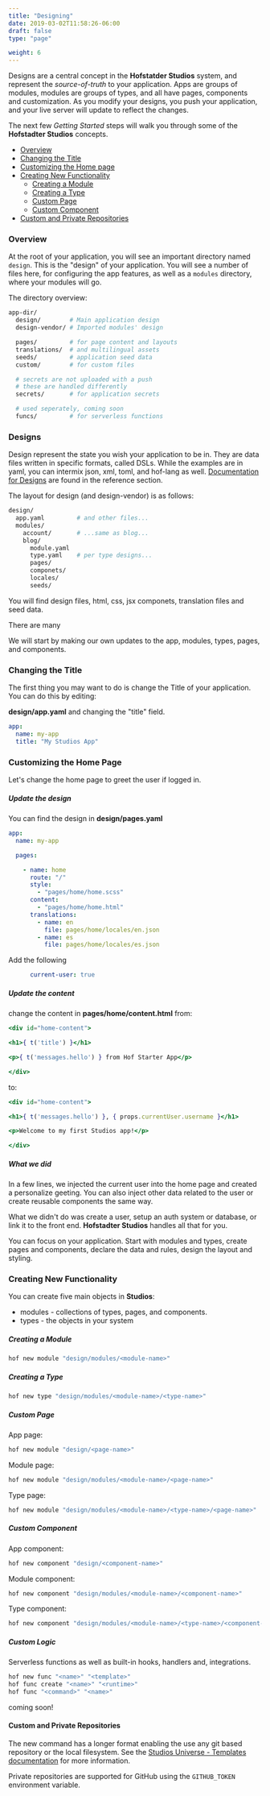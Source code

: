 ```yaml
---
title: "Designing"
date: 2019-03-02T11:58:26-06:00
draft: false
type: "page"

weight: 6
---
```


Designs are a central concept in the __Hofstatder Studios__ system,
and represent the _source-of-truth_ to your application.
Apps are groups of modules, modules are groups of types,
and all have pages, components and customization.
As you modify your designs, you push your application,
and your live server will update to reflect the changes.

The next few _Getting Started_ steps will walk you through
some of the __Hofstadter Studios__ concepts.

- [Overview](#overview)
- [Changing the Title](#changing-the-title)
- [Customizing the Home page](#customizing-the-home-page)
- [Creating New Functionality](#creating-new-functionaliity)
  - [Creating a Module](#creating-a-module)
  - [Creating a Type](#creating-a-type)
  - [Custom Page](#custom-page)
  - [Custom Component](#custom-component)
- [Custom and Private Repositories](#custom-and-private-repositories)

### Overview

At the root of your application,
you will see an important
directory named `design`.
This is the "design" of your application.
You will see a number of files here,
for configuring the app features,
as well as a `modules` directory,
where your modules will go.

The directory overview:

```sh
app-dir/
  design/        # Main application design
  design-vendor/ # Imported modules' design

  pages/         # for page content and layouts
  translations/  # and multilingual assets
  seeds/         # application seed data
  custom/        # for custom files

  # secrets are not uploaded with a push
  # these are handled differently
  secrets/       # for application secrets

  # used seperately, coming soon
  funcs/         # for serverless functions
```


### Designs

Design represent the state you wish your application to be in.
They are data files written in specific formats, called DSLs.
While the examples are in yaml, you can intermix json, xml, toml, and hof-lang as well.
[Documentation for Designs](/reference/designs) are found in the reference section.

The layout for design (and design-vendor) is as follows:

```sh
design/
  app.yaml         # and other files...
  modules/
    account/       # ...same as blog...
    blog/
      module.yaml
      type.yaml    # per type designs...
      pages/
      componets/
      locales/
      seeds/
```

You will find design files, html, css, jsx componets, translation files and seed data.

There are many 

We will start by making our own updates to the app, modules, types, pages, and components.

### Changing the Title

The first thing you may want to do is
change the Title of your application.
You can do this by editing:

__design/app.yaml__ and changing the "title" field.

```yaml
app:
  name: my-app
  title: "My Studios App"
```

### Customizing the Home Page

Let's change the home page to
greet the user if logged in.

##### Update the design

You can find the design in __design/pages.yaml__

```yaml
app:
  name: my-app

  pages:

    - name: home
      route: "/"
      style:
        - "pages/home/home.scss"
      content:
        - "pages/home/home.html"
      translations:
        - name: en
          file: pages/home/locales/en.json
        - name: es
          file: pages/home/locales/es.json
```
Add the following
```yaml
      current-user: true
```

##### Update the content

change the content in __pages/home/content.html__ from:

```jsx
<div id="home-content">

<h1>{ t('title') }</h1>

<p>{ t('messages.hello') } from Hof Starter App</p>

</div>
```

to:

```jsx
<div id="home-content">

<h1>{ t('messages.hello') }, { props.currentUser.username }</h1>

<p>Welcome to my first Studios app!</p>

</div>
```

##### What we did

In a few lines,
we injected the current user into
the home page and created a personalize geeting.
You can also inject other data related to the user
or create reusable components the same way.

What we didn't do was create a user,
setup an auth system or database,
or link it to the front end.
__Hofstadter Studios__ handles all that for you.

You can focus on your application.
Start with modules and types,
create pages and components,
declare the data and rules,
design the layout and styling.


### Creating New Functionality

You can create five main objects in __Studios__:

- modules - collections of types, pages, and components.
- types - the objects in your system

##### Creating a Module

```sh
hof new module "design/modules/<module-name>"
```

##### Creating a Type

```sh
hof new type "design/modules/<module-name>/<type-name>"
```

##### Custom Page

App page:

```sh
hof new module "design/<page-name>"
```

Module page:

```sh
hof new module "design/modules/<module-name>/<page-name>"
```

Type page:

```sh
hof new module "design/modules/<module-name>/<type-name>/<page-name>"
```

##### Custom Component

App component:

```sh
hof new component "design/<component-name>"
```

Module component:

```sh
hof new component "design/modules/<module-name>/<component-name>"
```

Type component:

```sh
hof new component "design/modules/<module-name>/<type-name>/<component-name>"
```

##### Custom Logic

Serverless functions as well as built-in hooks, handlers and, integrations.

```sh
hof new func "<name>" "<template>"
hof func create "<name>" "<runtime>"
hof func "<command>" "<name>"
```

coming soon!


#### Custom and Private Repositories

The new command has a longer format enabling the use
any git based repository or the local filesystem.
See the [Studios Universe - Templates documentation](/universe/templates) for more information.

Private repositories are supported for GitHub using
the `GITHUB_TOKEN` environment variable.



